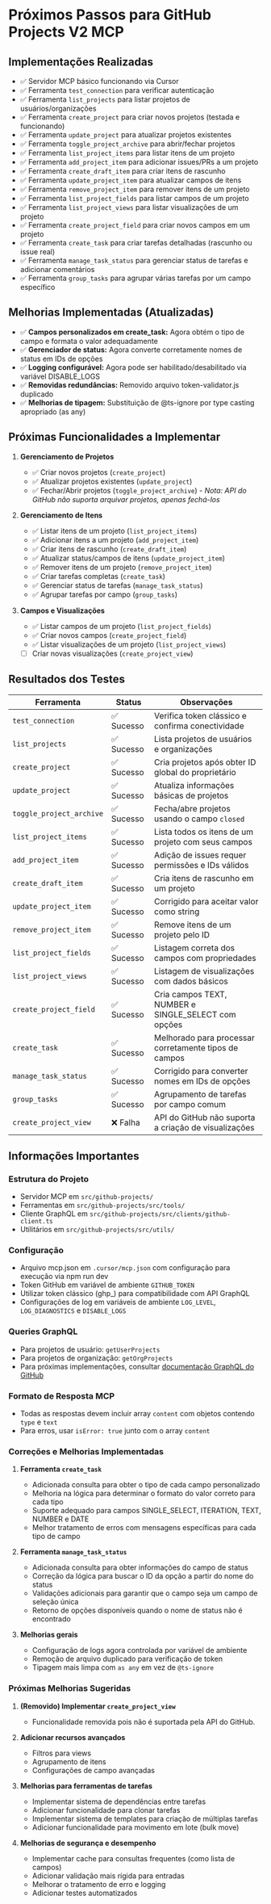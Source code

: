 # Próximos Passos para GitHub Projects V2 MCP

## Implementações Realizadas
- ✅ Servidor MCP básico funcionando via Cursor
- ✅ Ferramenta `test_connection` para verificar autenticação
- ✅ Ferramenta `list_projects` para listar projetos de usuários/organizações
- ✅ Ferramenta `create_project` para criar novos projetos (testada e funcionando)
- ✅ Ferramenta `update_project` para atualizar projetos existentes
- ✅ Ferramenta `toggle_project_archive` para abrir/fechar projetos
- ✅ Ferramenta `list_project_items` para listar itens de um projeto
- ✅ Ferramenta `add_project_item` para adicionar issues/PRs a um projeto
- ✅ Ferramenta `create_draft_item` para criar itens de rascunho
- ✅ Ferramenta `update_project_item` para atualizar campos de itens
- ✅ Ferramenta `remove_project_item` para remover itens de um projeto
- ✅ Ferramenta `list_project_fields` para listar campos de um projeto
- ✅ Ferramenta `list_project_views` para listar visualizações de um projeto
- ✅ Ferramenta `create_project_field` para criar novos campos em um projeto
- ✅ Ferramenta `create_task` para criar tarefas detalhadas (rascunho ou issue real)
- ✅ Ferramenta `manage_task_status` para gerenciar status de tarefas e adicionar comentários
- ✅ Ferramenta `group_tasks` para agrupar várias tarefas por um campo específico

## Melhorias Implementadas (Atualizadas)
- ✅ **Campos personalizados em create_task:** Agora obtém o tipo de campo e formata o valor adequadamente 
- ✅ **Gerenciador de status:** Agora converte corretamente nomes de status em IDs de opções
- ✅ **Logging configurável:** Agora pode ser habilitado/desabilitado via variável DISABLE_LOGS
- ✅ **Removidas redundâncias:** Removido arquivo token-validator.js duplicado
- ✅ **Melhorias de tipagem:** Substituição de @ts-ignore por type casting apropriado (as any)

## Próximas Funcionalidades a Implementar

1. **Gerenciamento de Projetos**
   - ✅ Criar novos projetos (`create_project`)
   - ✅ Atualizar projetos existentes (`update_project`)
   - ✅ Fechar/Abrir projetos (`toggle_project_archive`) - *Nota: API do GitHub não suporta arquivar projetos, apenas fechá-los*

2. **Gerenciamento de Itens**
   - ✅ Listar itens de um projeto (`list_project_items`)
   - ✅ Adicionar itens a um projeto (`add_project_item`)
   - ✅ Criar itens de rascunho (`create_draft_item`)
   - ✅ Atualizar status/campos de itens (`update_project_item`)
   - ✅ Remover itens de um projeto (`remove_project_item`)
   - ✅ Criar tarefas completas (`create_task`)
   - ✅ Gerenciar status de tarefas (`manage_task_status`)
   - ✅ Agrupar tarefas por campo (`group_tasks`)

3. **Campos e Visualizações**
   - ✅ Listar campos de um projeto (`list_project_fields`)
   - ✅ Criar novos campos (`create_project_field`)
   - ✅ Listar visualizações de um projeto (`list_project_views`)
   - [ ] Criar novas visualizações (`create_project_view`)

## Resultados dos Testes

| Ferramenta              | Status   | Observações                                            |
|-------------------------|----------|--------------------------------------------------------|
| `test_connection`       | ✅ Sucesso | Verifica token clássico e confirma conectividade       |
| `list_projects`         | ✅ Sucesso | Lista projetos de usuários e organizações              |
| `create_project`        | ✅ Sucesso | Cria projetos após obter ID global do proprietário     |
| `update_project`        | ✅ Sucesso | Atualiza informações básicas de projetos               |
| `toggle_project_archive`| ✅ Sucesso | Fecha/abre projetos usando o campo `closed`            |
| `list_project_items`    | ✅ Sucesso | Lista todos os itens de um projeto com seus campos     |
| `add_project_item`      | ✅ Sucesso | Adição de issues requer permissões e IDs válidos       |
| `create_draft_item`     | ✅ Sucesso | Cria itens de rascunho em um projeto                   |
| `update_project_item`   | ✅ Sucesso | Corrigido para aceitar valor como string               |
| `remove_project_item`   | ✅ Sucesso | Remove itens de um projeto pelo ID                     |
| `list_project_fields`   | ✅ Sucesso | Listagem correta dos campos com propriedades           |
| `list_project_views`    | ✅ Sucesso | Listagem de visualizações com dados básicos            |
| `create_project_field`  | ✅ Sucesso | Cria campos TEXT, NUMBER e SINGLE_SELECT com opções    |
| `create_task`           | ✅ Sucesso | Melhorado para processar corretamente tipos de campos  |
| `manage_task_status`    | ✅ Sucesso | Corrigido para converter nomes em IDs de opções        |
| `group_tasks`           | ✅ Sucesso | Agrupamento de tarefas por campo comum                 |
| `create_project_view`   | ❌ Falha   | API do GitHub não suporta a criação de visualizações   |

## Informações Importantes

### Estrutura do Projeto
- Servidor MCP em `src/github-projects/`
- Ferramentas em `src/github-projects/src/tools/`
- Cliente GraphQL em `src/github-projects/src/clients/github-client.ts`
- Utilitários em `src/github-projects/src/utils/`

### Configuração
- Arquivo mcp.json em `.cursor/mcp.json` com configuração para execução via npm run dev
- Token GitHub em variável de ambiente `GITHUB_TOKEN`
- Utilizar token clássico (ghp_) para compatibilidade com API GraphQL
- Configurações de log em variáveis de ambiente `LOG_LEVEL`, `LOG_DIAGNOSTICS` e `DISABLE_LOGS`

### Queries GraphQL
- Para projetos de usuário: `getUserProjects`
- Para projetos de organização: `getOrgProjects`
- Para próximas implementações, consultar [documentação GraphQL do GitHub](https://docs.github.com/en/graphql)

### Formato de Resposta MCP
- Todas as respostas devem incluir array `content` com objetos contendo `type` e `text`
- Para erros, usar `isError: true` junto com o array `content`

### Correções e Melhorias Implementadas

1. **Ferramenta `create_task`**
   - Adicionada consulta para obter o tipo de cada campo personalizado
   - Melhoria na lógica para determinar o formato do valor correto para cada tipo
   - Suporte adequado para campos SINGLE_SELECT, ITERATION, TEXT, NUMBER e DATE
   - Melhor tratamento de erros com mensagens específicas para cada tipo de campo

2. **Ferramenta `manage_task_status`**
   - Adicionada consulta para obter informações do campo de status
   - Correção da lógica para buscar o ID da opção a partir do nome do status
   - Validações adicionais para garantir que o campo seja um campo de seleção única
   - Retorno de opções disponíveis quando o nome de status não é encontrado

3. **Melhorias gerais**
   - Configuração de logs agora controlada por variável de ambiente
   - Remoção de arquivo duplicado para verificação de token
   - Tipagem mais limpa com `as any` em vez de `@ts-ignore`

### Próximas Melhorias Sugeridas

1. **(Removido) Implementar `create_project_view`**
   - Funcionalidade removida pois não é suportada pela API do GitHub.

2. **Adicionar recursos avançados**
   - Filtros para views
   - Agrupamento de itens
   - Configurações de campo avançadas
   
3. **Melhorias para ferramentas de tarefas**
   - Implementar sistema de dependências entre tarefas
   - Adicionar funcionalidade para clonar tarefas
   - Implementar sistema de templates para criação de múltiplas tarefas
   - Adicionar funcionalidade para movimento em lote (bulk move)

4. **Melhorias de segurança e desempenho**
   - Implementar cache para consultas frequentes (como lista de campos)
   - Adicionar validação mais rígida para entradas
   - Melhorar o tratamento de erro e logging
   - Adicionar testes automatizados

